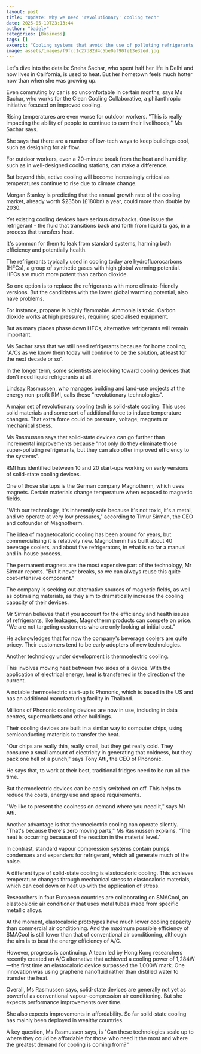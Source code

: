 ```yaml
---
layout: post
title: "Update: Why we need 'revolutionary' cooling tech"
date: 2025-05-19T23:13:44
author: "badely"
categories: [Business]
tags: []
excerpt: "Cooling systems that avoid the use of polluting refrigerants are being launched."
image: assets/images/f9fcc1c27d82d4c5be0af90fe13e32ed.jpg
---
```


Let's dive into the details: Sneha Sachar, who spent half her life in Delhi and now lives in California, is used to heat. But her hometown feels much hotter now than when she was growing up.

Even commuting by car is so uncomfortable in certain months, says Ms Sachar, who works for the Clean Cooling Collaborative, a philanthropic initiative focused on improved cooling.

Rising temperatures are even worse for outdoor workers. "This is really impacting the ability of people to continue to earn their livelihoods," Ms Sachar says.

She says that there are a number of low-tech ways to keep buildings cool, such as designing for air flow.

For outdoor workers, even a 20-minute break from the heat and humidity, such as in well-designed cooling stations, can make a difference.

But beyond this, active cooling will become increasingly critical as temperatures continue to rise due to climate change.

Morgan Stanley is predicting that the annual growth rate of the cooling market, already worth $235bn (£180bn) a year, could more than double by 2030.

Yet existing cooling devices have serious drawbacks. One issue the refrigerant - the fluid that transitions back and forth from liquid to gas, in a process that transfers heat.

It's common for them to leak from standard systems, harming both efficiency and potentially health.

The refrigerants typically used in cooling today are hydrofluorocarbons (HFCs), a group of synthetic gases with high global warming potential. HFCs are much more potent than carbon dioxide.

So one option is to replace the refrigerants with more climate-friendly versions. But the candidates with the lower global warming potential, also have problems. 

For instance, propane is highly flammable. Ammonia is toxic. Carbon dioxide works at high pressures, requiring specialised equipment.

But as many places phase down HFCs, alternative refrigerants will remain important.

Ms Sachar says that we still need refrigerants because for home cooling, "A/Cs as we know them today will continue to be the solution, at least for the next decade or so".

In the longer term, some scientists are looking toward cooling devices that don't need liquid refrigerants at all.

Lindsay Rasmussen, who manages building and land-use projects at the energy non-profit RMI, calls these "revolutionary technologies".

A major set of revolutionary cooling tech is solid-state cooling. This uses solid materials and some sort of additional force to induce temperature changes. That extra force could be pressure, voltage, magnets or mechanical stress.

Ms Rasmussen says that solid-state devices can go further than incremental improvements because "not only do they eliminate those super-polluting refrigerants, but they can also offer improved efficiency to the systems".

RMI has identified between 10 and 20 start-ups working on early versions of solid-state cooling devices.

One of those startups is the German company Magnotherm, which uses magnets. Certain materials change temperature when exposed to magnetic fields.

"With our technology, it's inherently safe because it's not toxic, it's a metal, and we operate at very low pressures," according to Timur Sirman, the CEO and cofounder of Magnotherm.

The idea of magnetocaloric cooling has been around for years, but commercialising it is relatively new. Magnotherm has built about 40 beverage coolers, and about five refrigerators, in what is so far a manual and in-house process.

The permanent magnets are the most expensive part of the technology, Mr Sirman reports. "But it never breaks, so we can always reuse this quite cost-intensive component."

The company is seeking out alternative sources of magnetic fields, as well as optimising materials, as they aim to dramatically increase the cooling capacity of their devices.

Mr Sirman believes that if you account for the efficiency and health issues of refrigerants, like leakages, Magnotherm products can compete on price. "We are not targeting customers who are only looking at initial cost."

He acknowledges that for now the company's beverage coolers are quite pricey. Their customers tend to be early adopters of new technologies.

Another technology under development is thermoelectric cooling.

This involves moving heat between two sides of a device. With the application of electrical energy, heat is transferred in the direction of the current.

A notable thermoelectric start-up is Phononic, which is based in the US and has an additional manufacturing facility in Thailand.

Millions of Phononic cooling devices are now in use, including in data centres, supermarkets and other buildings.

Their cooling devices are built in a similar way to computer chips, using semiconducting materials to transfer the heat.

"Our chips are really thin, really small, but they get really cold. They consume a small amount of electricity in generating that coldness, but they pack one hell of a punch," says Tony Atti, the CEO of Phononic.

He says that, to work at their best, traditional fridges need to be run all the time.

But  thermoelectric devices can be easily switched on off. This helps to reduce the costs, energy use and space requirements.

 "We like to present the coolness on demand where you need it," says Mr Atti.  

Another advantage is that thermoelectric cooling can operate silently. "That's because there's zero moving parts," Ms Rasmussen explains. "The heat is occurring because of the reaction in the material level."

In contrast, standard vapour compression systems contain pumps, condensers and expanders for refrigerant, which all generate much of the noise.

A different type of solid-state cooling is elastocaloric cooling. This achieves temperature changes through mechanical stress to elastocaloric materials, which can cool down or heat up with the application of stress.

Researchers in four European countries are collaborating on SMACool, an elastocaloric air conditioner that uses metal tubes made from specific metallic alloys.

At the moment, elastocaloric prototypes have much lower cooling capacity than commercial air conditioning. And the maximum possible efficiency of SMACool is still lower than that of conventional air conditioning, although the aim is to beat the energy efficiency of A/C.

However, progress is continuing. A team led by Hong Kong researchers recently created an A/C alternative that achieved a cooling power of 1,284W—the first time an elastocaloric device surpassed the 1,000W mark. One innovation was using graphene nanofluid rather than distilled water to transfer the heat.

Overall, Ms Rasmussen says, solid-state devices are generally not yet as powerful as conventional vapour-compression air conditioning. But she expects performance improvements over time.

She also expects improvements in affordability. So far solid-state cooling has mainly been deployed in wealthy countries.

A key question, Ms Rasmussen says, is "Can these technologies scale up to where they could be affordable for those who need it the most and where the greatest demand for cooling is coming from?"

